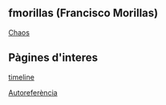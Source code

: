 ## fmorillas (Francisco Morillas)

[Chaos](https://chaosprojectteam.wordpress.com/contacto/)

[comment]: < [Editor on GitHub](https://github.com/fmorillas/fmorillas.github.io/edit/main/README.md) to maintain and preview the content in Markdown files. >

## Pàgines d'interes

[timeline](https://fmorillas.github.io/timeline/timeline.html)

[Autoreferència](https://fmorillas.github.io/)
